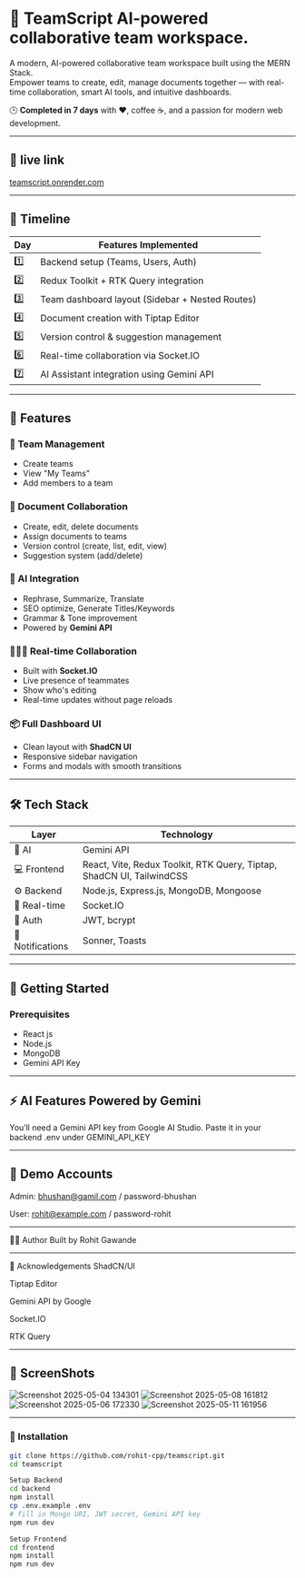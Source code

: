 # 🚀 TeamScript AI-powered collaborative team workspace.

A modern, AI-powered collaborative team workspace built using the MERN Stack.  
Empower teams to create, edit, manage documents together — with real-time collaboration, smart AI tools, and intuitive dashboards.

🕒 **Completed in 7 days** with ❤️, coffee ☕, and a passion for modern web development.

---

## 📸 live link

[teamscript.onrender.com](https://teamscript.onrender.com/)

---

## 📅 Timeline

| Day | Features Implemented |
|-----|-----------------------|
| 1️⃣  | Backend setup (Teams, Users, Auth) |
| 2️⃣  | Redux Toolkit + RTK Query integration |
| 3️⃣  | Team dashboard layout (Sidebar + Nested Routes) |
| 4️⃣  | Document creation with Tiptap Editor |
| 5️⃣  | Version control & suggestion management |
| 6️⃣  | Real-time collaboration via Socket.IO |
| 7️⃣  | AI Assistant integration using Gemini API |

---

## 🌟 Features

### 👥 Team Management
- Create teams
- View "My Teams"
- Add members to a team

### 📄 Document Collaboration
- Create, edit, delete documents
- Assign documents to teams
- Version control (create, list, edit, view)
- Suggestion system (add/delete)

### 🧠 AI Integration
- Rephrase, Summarize, Translate
- SEO optimize, Generate Titles/Keywords
- Grammar & Tone improvement
- Powered by **Gemini API**

### 🧑‍🤝‍🧑 Real-time Collaboration
- Built with **Socket.IO**
- Live presence of teammates
- Show who's editing
- Real-time updates without page reloads

### 📦 Full Dashboard UI
- Clean layout with **ShadCN UI**
- Responsive sidebar navigation
- Forms and modals with smooth transitions

---

## 🛠 Tech Stack

| Layer | Technology |
|-------|------------|
| 🧠 AI | Gemini API |
| 💻 Frontend | React, Vite, Redux Toolkit, RTK Query, Tiptap, ShadCN UI, TailwindCSS |
| ⚙ Backend | Node.js, Express.js, MongoDB, Mongoose |
| 🔌 Real-time | Socket.IO |
| 🔐 Auth | JWT, bcrypt |
| 🧪 Notifications | Sonner, Toasts |

---

## 🚀 Getting Started

### Prerequisites

- React js
- Node.js 
- MongoDB
- Gemini API Key

---

## ⚡ AI Features Powered by Gemini

You’ll need a Gemini API key from Google AI Studio.
Paste it in your backend .env under GEMINI_API_KEY

---

## 🧪 Demo Accounts

Admin: bhushan@gamil.com / password-bhushan

User: rohit@example.com / password-rohit

---

👨‍💻 Author
Built by Rohit Gawande

---

🙌 Acknowledgements
ShadCN/UI

Tiptap Editor

Gemini API by Google

Socket.IO

RTK Query

---

## 📸 ScreenShots

![Screenshot 2025-05-04 134301](https://github.com/user-attachments/assets/23529898-3b6b-4ae8-ba8a-663d39c94794)
![Screenshot 2025-05-08 161812](https://github.com/user-attachments/assets/13531d01-f287-45f9-92de-4f63cdaf01b2)
![Screenshot 2025-05-06 172330](https://github.com/user-attachments/assets/ddf9ab61-9293-4d9a-99d5-3638ae28d12f)
![Screenshot 2025-05-11 161956](https://github.com/user-attachments/assets/7f3f016b-b396-4a6e-a643-d8a1916917a6)

---

### 🔧 Installation

```bash
git clone https://github.com/rohit-cpp/teamscript.git
cd teamscript

Setup Backend
cd backend
npm install
cp .env.example .env
# fill in Mongo URI, JWT secret, Gemini API key
npm run dev

Setup Frontend
cd frontend
npm install
npm run dev


